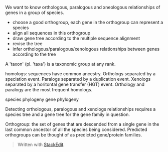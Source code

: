 We want to know orthologous, paralogous and xneologous relationships of genes in a group of species.
- choose a good orthogroup, each gene in the orthogroup can represent a species
- align all sequences in this orthogroup
- draw gene tree according to the multiple sequence alignment
- revise the tree
- infer orthologous/paralogous/xenologous relationships between genes according to the tree

A 'taxon' (pl. 'taxa') is a taxonomic group at any rank.

homologs: sequences have common ancestry.
Orthologs separated by a speciation event.
Paralogs separated by a duplication event.
Xenologs separated by a horitontal gene transfer (HGT) event.
Orthology and paralogy are the most frequent homologs.

species phylogeny
gene phylogeny

Detecting orthologous, paralogous and xenologs relationships requires a species tree and a gene tree for the gene family in question.

Orthogroup: the set of genes that are descended from a single gene in the last common ancestor of all the species being considered.
Predicted orthogroups can be thought of as predicted gene/protein families.

> Written with [StackEdit](https://stackedit.io/).
<!--stackedit_data:
eyJoaXN0b3J5IjpbLTE1NjA0MDIzNDYsOTg2MzU0MjExLC00Mj
Y0MTY0ODgsNjM2NDA1MDY0LDEwODgzODIxOTQsLTIwNjE0OTM5
MjMsLTQzMTMwODA2MCwyMDQ0OTg1Njg3LDczMDk5ODExNl19
-->